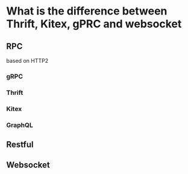 # What is the difference between Thrift, Kitex, gPRC and websocket

## RPC
based on HTTP2

### gRPC

### Thrift

### Kitex

### GraphQL

## Restful

## Websocket
